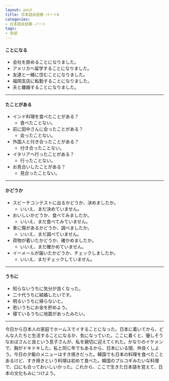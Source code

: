 ```yaml
---
layout: post
title: 日本語会話書-パート6
categories:
- 日本語会話書-ノート
tags:
- 会話
---
```

#### ことになる
* 会社を辞めることになりました。
* アメリカへ留学することになりました。
* 友達と一緒に住むことになりました。
* 福岡支店に転勤することになりました。
* 夫と離婚することになりました。

---
#### たことがある
* インド料理を食べたことがある？
	* 食べたことない。
* 前に田中さんに会ったことがある？
	* 会ったことない。
* 外国人と付き合ったことがある？
	* 付き合ったことない。
* イタリアへ行ったことがある？
	* 行ったことない。
* お見合いしたことがある？
	* 見合ったことない。

---
#### かどうか
* スビーチコンテストに出るかどうか、決めましたか。
	* いいえ、まだ決めていません。
* おいしいかどうか、食べてみましたか。
	* いいえ、まだ食べてみていません。
* 車に傷があるかどうか、調べましたか。
	* いいえ、まだ調べていません。
* 荷物が着いたかどうか、確かめましたか。
	* いいえ、まだ確かめていません。
* イーメールが届いたかどうか、チェックしましたか。
	* いいえ、まだチェックしていません。

---
#### うちに
* 知らないうちに気分が良くなった。
* 二十代うちに結婚したいです。
* 明るいうちに帰らないと。
* 若いうちにお金を貯めよう。
* 寝ているうちに地震があったみたい。

---
今日から日本人の家庭でホームスでイすることになった。日本に着いてから、どんな人たちと生活することになるか、気になっていた。ここに着くと、優しそうなおばさんと良という息子さんが、私を親切に迎えてくれた。かなりのイケメンで、胸がドキドキした。私と同じ年でもあるから、日本にいる間、仲良くしよう。今日の夕飯のメニューはすき焼きだった。韓国でも日本の料理を食べたことあるけど、すき焼きという料理は初めて食べた。韓国のプルコギみたいな料理で、口にも合っておいしいかった。これから、ここで生きた日本語を覚えて、日本の文化もみにつけよう。
